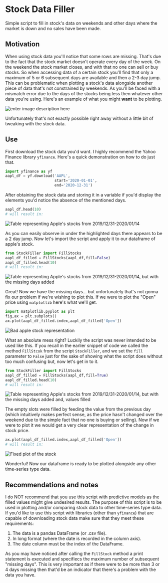 



# Stock Data Filler
Simple script to fill in stock's data on weekends and other days where the market is down and no sales have been made.
## Motivation
When using stock data you'll notice that some rows are missing. That's due to the fact that the stock market doesn't operate every day of the week. On the weekend the stock market closes, and with that no one can sell or buy stocks. So when accessing data of a certain stock you'll find that only a maximum of 5 or 6 subsequent days are available and then a 2-3 day jump.
This can be problematic when plotting a stock's data alongside another piece of data that's not constrained by weekends.
As you'll be faced with a mismatch error due to the days of the stocks being less then whatever other data you're using.
Here's an example of what you might **want** to be plotting.

![enter image description here](https://i.imgur.com/ArYj8WP.png)

Unfortunately that's not exactly possible right away without a little bit of tweaking with the stock data.
## Use
First download the stock data you'd want. I highly recommend the Yahoo Finance library `yfinance`. 
Here's a quick demonstration on how to do just that.
```python 
import yfinance as yf
aapl_df = yf.download('AAPL', 
                      start='2020-01-01', 
                      end='2020-12-31')
```
After obtaining the stock data and storing it in a variable if you'd display the elements you'd notice the absence of the mentioned days.
```python 
aapl_df.head(10)
# will result in:
```

![Table representing Apple's stocks from 2019/12/31-2020/01/14](https://i.imgur.com/jzQImtS.jpg)

As you can easily observe in under the highlighted days there appears to be a 2 day jump.
Now let's import the script and apply it to our dataframe of apple's stock.
```python 
from StockFiller import FillStocks
aapl_df_filled = FillStocks(aapl_df,fill=False)
aapl_df_filled.head(10)
# will result in:
```
![Table representing Apple's stocks from 2019/12/31-2020/01/14, but with the missing days added](https://i.imgur.com/oXEmRN4.jpg)

Great! Now we have the missing days... but unfortunately that's not gonna fix our problem if we're wishing to plot this. If we were to plot the "Open" price using `matplotlib` here's what we'll get.
```python
import matplotlib.pyplot as plt
fig,ax = plt.subplots()
ax.plot(aapl_df_filled.index,aapl_df_filled['Open'])
```
![Bad apple stock representation](https://i.imgur.com/SYK1kLt.png)

What an absolute mess right? Luckily the script was never intended to be used like this. If you recall in the earlier snippet of code we called the method `FillStcok` from the script `StockFiller`, and we set the `fill` parameter to `False` just for the sake of showing what the script does without too much confusing but, now let's get in to it.
```python
from StockFiller import FillStocks
aapl_df_filled = FillStocks(aapl_df,fill=True)
aapl_df_filled.head(10)
# will result in:
```
![Table representing Apple's stocks from 2019/12/31-2020/01/14, but with the missing days added and, values filled](https://i.imgur.com/JkB8iSI.jpg)

The empty slots were filled by feeding the value from the previous day (which intuitively makes perfect sense, as the price hasn't changed over the weekend due to the simple fact that no one is buying or selling).
Now if we were to plot it we would get a very clear representation of the change in stock price.
```python
ax.plot(aapl_df_filled.index,aapl_df_filled['Open'])
# will result in:
```
![Fixed plot of the stock](https://i.imgur.com/EGsOl4w.jpg)

Wonderful! Now our dataframe is ready to be plotted alongside any other time-series type data.



## Recommendations and notes
I do NOT recommend that you use this script with predictive models as the filled values might give undesired results. The purpose of this script is to be used in plotting and/or comparing stock data to other time-series type data.
If you'd like to use this script with libraries (other than `yfinance`) that are capable of downloading stock data make sure that they meet these requirements:

 1. The data is a pandas DataFrame (or .csv file).
 2. In long format (where the date is recorded in the column axis).
 3. The date column must be the index of the DataFrame.

As you may have noticed after calling the `FillStock` method a print statement is executed and specifiecs the maximum number of subsequent "missing days". This is very important as if there were to be more than 3 or 4 days missing then that'd be an indicator that there's a problem with the data you have.
